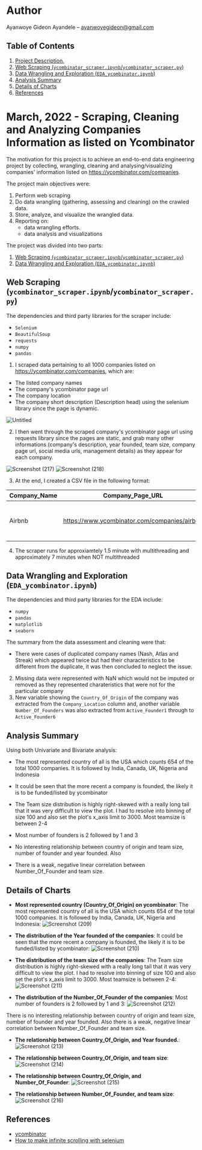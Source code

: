 
# Author
Ayanwoye Gideon Ayandele – ayanwoyegideon@gmail.com

## Table of Contents
1. [ Project Description. ](#desc)
2. [ Web Scraping (`ycombinator_scraper.ipynb`/`ycombinator_scraper.py`) ](#scraper)
3. [ Data Wrangling and Exploration (`EDA_ycombinator.ipynb`) ](#eda)
4. [ Analysis Summary ](#ana_sum)
5. [ Details of Charts ](#charts)
8. [ References ](#ref)

<a name="desc"></a>
# March, 2022 - Scraping, Cleaning and Analyzing  Companies Information as listed on Ycombinator 

The motivation for this project is to achieve an end-to-end data engineering project by collecting, wrangling, cleaning and analysing/visualizing  companies' information listed on https://ycombinator.com/companies.

The project main objectives were:
1. Perform web scraping
2. Do data wrangling (gathering, assessing and cleaning) on the crawled data.
3. Store, analyze, and visualize the wrangled data.
4. Reporting on:
    * data wrangling efforts.
    * data analysis and visualizations

The project was divided into two parts:
1. [ Web Scraping (`ycombinator_scraper.ipynb`/`ycombinator_scraper.py`) ](#scraper)
2. [ Data Wrangling and Exploration (`EDA_ycombinator.ipynb`) ](#eda)

<a name="scraper"></a>
## Web Scraping (`ycombinator_scraper.ipynb`/`ycombinator_scraper.py`)
The dependencies and third party libraries for the scraper include:
* `Selenium`
* `BeautifulSoup`
* `requests`
* `numpy`       
* `pandas`

1. I scraped data pertaining to all 1000 companies listed on https://ycombinator.com/companies, which are:
- The listed company names
- The company's ycombinator page url 
- The company location
- The company short description (Description head)
 using the selenium library since the page is dynamic.

 
![Untitled](https://user-images.githubusercontent.com/58152694/162060150-1cb34942-a3b1-4269-b422-e89c3951611a.png)

 

 2. I then went through the scraped company's ycombinator page url using requests library since the pages are static, and grab many other informations (company's description, year founded, team size, company page url, social media urls, management details) as they appear for each company.

![Screenshot (217)](https://user-images.githubusercontent.com/58152694/162060069-d2cd6742-c632-4ced-92fc-df6f52af018b.png)
![Screenshot (218)](https://user-images.githubusercontent.com/58152694/162060085-0af71c1b-705d-49b5-8517-88ecc6b15721.png)


3. At the end, I created a CSV file in the following format:

| Company_Name  | Company_Page_URL  | Company_Location |  Description_Head | Website  | Description| Founded| Team_Size| Linkedin_Profile| Twitter_Profile| Facebook_Profile| Crunchbase_Profile| Active_Founder1| Active_Founder2| Active_Founder3
| ------------- | ------------- | -------- |------------- | ------------- | -------- |------------- | -------- |------------- | ------------- | -------- |------------- | -------- |------------- | ------------- |
Airbnb|	https://www.ycombinator.com/companies/airbnb|	San Francisco, CA, US,|	Book accommodations around the world.|  http://airbnb.com | Founded in August of 2008 and based in San Fra... | 2008 | 5000 | https://www.linkedin.com/company/airbnb/ | https://twitter.com/Airbnb | https://www.facebook.com/airbnb/ | https://www.crunchbase.com/organization/airbnb | Nathan Blecharczyk\nNone\nhttps://twitter.com/... | Brian Chesky\nNone\nhttps://twitter.com/bchesky\n | Joe Gebbia\nNone\nhttps://twitter.com/jgebbia\n,

4. The scraper runs for approxiamtely 1.5 minute with multithreading and approximately 7 minutes when NOT multithreaded


<a name="eda"></a>
## Data Wrangling and Exploration (`EDA_ycombinator.ipynb`)
The dependencies and third party libraries for the EDA include:
* `numpy`       
* `pandas`
* `matplotlib`
* `seaborn`

The summary from the data assessment and cleaning were that:
* There were cases of duplicated company names (Nash, Atlas and Streak) which appeared twice but had their characteristics to be different from the duplicate, it was then concluded to neglect the issue.
2. Missing data were represented with NaN which would not be imputed or removed as they represented charateristics that were not for the particular company
3. New variable showing the `Country_Of_Origin` of the company was extracted from the `Company_Location` column and, another variable `Number_Of_Founders` was also extracted from `Active_Founder1` through to `Active_Founder6`


<a name="ana_sum"></a>
## Analysis Summary
Using both Univariate and Bivariate analysis:

* The most represented country of all is the USA which counts 654 of the total 1000 companies. It is followed by India, Canada, UK, Nigeria and Indonesia

* It could be seen that the more recent a company is founded, the likely it is to be funded/listed by ycombinator
* The Team size distribution is highly right-skewed with a really long tail that it was very difficult to view the plot. I had to resolve into binning of size 100 and also set the plot's x_axis limit to 3000. Most teamsize is between 2-4

* Most number of founders is 2 followed by 1 and 3
* No interesting relationship between country of origin and team size, number of founder and year founded. Also
* There is a weak, negative linear correlation between Number_Of_Founder and team size.

<a name="charts"></a>
## Details of Charts

* **Most represented country (Country_Of_Origin) on ycombinator**:  The most represented country of all is the USA which counts 654 of the total 1000 companies. It is followed by India, Canada, UK, Nigeria and Indonesia:
![Screenshot (209)](https://user-images.githubusercontent.com/58152694/162048750-00f8470d-b87c-4d59-8107-8726787e2f98.png)

* **The distribution of the Year founded of the companies**: It could be seen that the more recent a company is founded, the likely it is to be funded/listed by ycombinator:
![Screenshot (210)](https://user-images.githubusercontent.com/58152694/162048768-6e0af57e-685a-4470-9bc7-76eeb74b3594.png)


* **The distribution of the team size of the companies**: The Team size distribution is highly right-skewed with a really long tail that it was very difficult to view the plot. I had to resolve into binning of size 100 and also set the plot's x_axis limit to 3000. Most teamsize is between 2-4:
![Screenshot (211)](https://user-images.githubusercontent.com/58152694/162048776-5f40000b-8d1a-4d9f-aef4-c6660550a9e0.png)


* **The distribution of the Number_Of_Founder of the companies**: Most number of founders is 2 followed by 1 and 3:
![Screenshot (212)](https://user-images.githubusercontent.com/58152694/162048790-e0d539a7-105f-42a7-8783-d68db6f0230e.png)


There is no interesting relationship between country of origin and team size, number of founder and year founded. Also there is a weak, negative linear correlation between Number_Of_Founder and team size.

* **The relationship between Country_Of_Origin, and Year founded.**:
![Screenshot (213)](https://user-images.githubusercontent.com/58152694/162048795-56fa391a-59a9-45a5-aeb0-b58417b1069d.png)


* **The relationship between Country_Of_Origin, and team size**:
![Screenshot (214)](https://user-images.githubusercontent.com/58152694/162048817-2078862e-ea41-4b7f-b596-3c902892ff0f.png)

  
* **The relationship between Country_Of_Origin, and Number_Of_Founder**: 
![Screenshot (215)](https://user-images.githubusercontent.com/58152694/162048821-4445097f-71f1-4931-9b38-392bcb4a63f8.png)

* **The relationship between Number_Of_Founder, and team size**:
![Screenshot (216)](https://user-images.githubusercontent.com/58152694/162048824-d4c60575-6590-4018-a8cd-81daf584d855.png)


<a name="ref"></a>
## References
- [ycombinator](https://ycombinator.com/companies)
- [How to make infinite scrolling with selenium](https://www.youtube.com/watch?v=qhJ_gMB772U)
